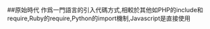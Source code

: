 ##原始時代
作爲一門語言的引入代碼方式,相較於其他如PHP的include和require,Ruby的require,Python的import機制,Javascript是直接使用<script>標簽,這就會帶來一系列的隱患:
1, 引入順序可能會引起代碼無效甚至報錯;
2, 互不瞭解的代碼也許會造成重複命名覆蓋;
3, 難以串聯代碼之間邏輯關係;
4, 執行順序受影響的因素更多;
5, 不易管理;

##CommonJS規範
CommonJS規範為Javascript制定的美好願景是希望Javascript能夠在任何地方運行,具備跨宿主環境執行的能力,例如:
* 富客戶端應用
*  服務器端Javascript應用程序(如Nodejs)
* 命令行工具
* 桌面圖形界面應用程序
* 混合應用(Titanium和Adobe AIR等形式應用)
這些規範基本覆蓋了模塊,二進制,Buffer,字符集編碼,I/O流,進程環境,文件系統,套接字,單元測試,Web服務器網關接口,包管理等.

###模塊規範
1, 引用
模塊中上下文提供require方法引入外部模塊,Nodejs引入文件一般如下
var fs = require('fs');

2, 定義
模塊中存在一個上下文module對象,他代表模塊自身,module提供了exports對象用於導出當前模塊的方法變量,并且是唯一的導出出口
//a.js模塊
exports.a = 1;
//引用a.js模塊
var a = require('a');

3, 標識
require()方法接受小駝峰命名的字符串,或者相對/絕對路徑,并且可以省略文件後綴,有自己一套匹配規則後面再講.
至此看來使用相當簡單,模塊的意義在於將類聚的方法變量等限定在私有作用域中,同時支持引入導出功能鏈接上下游依賴,避免了變量污染等問題.

module.exports和exports的關係?
exports是引用module.exports的值,而真正導出的module.exports,接著就是基本類型和引用類型的區別了.
如果直接替換module.exports或者exports相當於切斷了和原有對象之間的關聯,後續兩者互不影響了.



Nodejs模塊實現
Nodejs借鋻了CommonJS但不完全按照規範實現了自己的模塊系統.在Nodejs中有兩種模塊
* Nodejs提供的核心模塊;
    這部分模塊在Nodejs源代碼編譯過程中編譯進了二進制執行文件.在Nodejs進程啓動時部分核心模塊被直接加載進了内存中,所以在引用的時候可以省去文件定位和編譯執行的步驟,并且在路徑分析優先判斷,所以加載速度是最快的.

* 由用戶編寫的文件模塊;
    這部分模塊在運行時動態加載,需要經歷完整步驟.

在Nodejs引入模塊會經歷三個步驟:
1, 路徑分析;
2, 文件定位;
3, 編譯執行;
Nodejs會對引用過的模塊進行緩存以減少二次引入的開銷.而且緩存的是模塊編譯和執行之後的對象.所以require對相同模塊的二次加載都是優先緩存方式,核心模塊的緩存檢查依然優先文件模塊.

###路徑分析
前面提過的模塊標識,例如:
* 核心模塊fs等
    優先級僅次於緩存加載,如果有引用自己編寫的相同標識模塊會失敗,必須選擇不同標識符或者使用路徑方式加載.

* 路徑形式文件模塊
分析過程中rerquire()會將路徑轉換成真實路徑,並以此為索引將編譯后結果緩存起來,因爲指明了模塊位置所以查找過程會省點時間,速度慢于核心模塊.

* 自定義模塊
    可能是以包還活著文件形式的特殊模塊,查找費時速度最慢的一種.因爲他會用到模塊路徑的查找方法.


###模塊路徑規則
你可以隨便一個文件夾執行一個脚本如下看看打印信息,我是Windows系統結果如下
console.log(module.paths);
[ 'C:\\work\\project\\test\\node_modules',
  'C:\\work\\project\\node_modules',
  'C:\\work\\node_modules',
  'C:\\node_modules' ]

從中可以看出他會從當前執行文件所在目錄下的node_modules,沿路徑向上逐層遞歸查找node_modules知道根目錄爲止.
模塊加載過程會逐個嘗試直到符合條件或者沒有符合爲止.
1, 層級越深查找起來越費時費力;
2, 可能你衹想查看當前目錄,但是它失敗后會自動嘗試其他路徑;
這就是自定義模塊最慢的原因.

###文件定位
* 擴展名分析
    Nodejs在標識符不包含後綴情況下會以.js, .json, .node的次序逐個嘗試匹配,而且過程中需要利用fs模塊以同步阻塞方式去判斷是否匹配,所以在非.js文件情況指明後綴會減少性能問題.

* 目錄分析和包
    還有一種情況是經過上面步驟之後都匹配不到對應文件但是有符合的目錄,此時Nodejs會將其作爲一個包的方式處理.
    1), 查找包下的package.json文件(包描述文件),通過JSON.parse()解析出文件讀取裏面的main屬性定位對應的文件.可能需要擴展名分析步驟.
    2) 如果沒有package.json或者main屬性不對,用默認值index去查找匹配文件,這一步需要擴展名分析步驟逐個嘗試.
    3) 如果還是失敗就會根據模塊路徑規則往上層路徑尋找.直到全部路徑都沒有匹配文件就抛出失敗.


##模塊編譯
這是引入模塊的最後階段,定位到目標文件之後會新建一個模塊對象,然後根據路徑載入進行編譯,不同後綴文件載入方式不同:
* js通過fs模塊同步讀取文件之後編譯執行
* node是C/C++編寫的擴展文件,通過dlopen()方法加載最後編譯生成的對象
* json通過fs模塊同步讀取文件之後用JSON.parse()解析返回結果
* 其餘默認js處理方式

每個編譯成功之後的模塊都會以其文件路徑作爲索引緩存在Module_cache.根據不同的擴展後綴Nodejs有不同的讀取方式.

1, Javascript模塊編譯
在編譯過程中,Nodejs會對獲取的模塊進行包裝,如下:
(function(exports, require, module, __filename, __dirname) {
    //模块源码
})

每個模塊都有各自獨立的作用域,exports上的所有方法屬性都能被外部使用

2, C/C++模塊編譯
Nodejs調用process.dlopen()方法進行加載執行,通過libuv封裝庫支持Windows和*nix平臺下實現,因爲.node本身就是C/C++寫的,所以它不需要編譯,衹要加載執行就可以了,所以執行效率較高.

3, JSON文件編譯
上面説過通過fs模塊同步讀取文件之後用JSON.parse()解析返回結果,賦值給模塊對象的exports.
除了配置文件,如果你開發中有需要用到json文件的時候可以不用fs模塊去讀取,而是直接require()引入更好,因爲能享受到緩存加載的便利.




##核心模塊
上面説過Nodejs模塊分爲核心模塊和文件模塊,剛才講的都是文件模塊的編譯過程,而Nodejs的核心模塊在編譯成可執行文件過程中會被編譯進二進制文件.核心模塊也分Javascript和C/C++編寫,前者在Node的lib目錄,後者在Node的src目錄.

###Javascript核心模塊編譯
1, 轉存為C/C++代碼
Nodejs采用V8附帶的js2c.py工具將内置的Javascript代碼(src/node.js和lib/*.js)轉成C++的數組,生成node_natives.h頭文件,Javascript代碼以字符串形式存儲在nodejs命名空間裏,此時還不能直接執行.
儅Nodejs啓動進程時候才被直接加載進内存中.所以不需要引入就能直接使用.

2, 編譯Javascript核心模塊
和文件模塊一樣也會被包裝成模塊對象,區別在於獲取源代碼的方式以及緩存執行結果的位置.
核心模塊源文件通過process.binding('natives')取出,編譯完成後緩存到NativeModule._cache對象上,文件模塊被緩存到Module._cache


###C/C++核心模塊編譯(不懂C/C++,這一塊簡短略過)
1, 内建模塊的組織形式
每個内建模塊在定義之後會通過NODE_MODULE宏將模塊定義到nodejs命名空間,模塊的具體初始化方法被挂載在結構的register_func成員.
node_extensions.h文件將散列的内建模塊統一放進node_module_list數組中,Nodejs提供了get_builtin_module()方法從中取出.
内建模塊優勢在於本身C/C++編寫性能優異,編譯成二進制文件時候被直接加載進内存,無需在做標識符定位,文件定位,編譯等過程.

2, 内建模塊導出
Nodejs啓動會生成全局變量process,提供Binding()方法協助加載内建模塊.
加載過程中我們會先生成exports空對象,然後調用get_builtin_module()方法去除内建模塊,通過執行register_func填充空對象,最後按模塊名緩存起來並返回給調用方使用.

3, 核心模塊引入流程




##模塊調用
至此我們已經有個大概概念了,梳理一下各種模塊之間的關係
C/C++内建模塊是最底層核心模塊主要提供API給Javascript核心模塊和第三方Javascript模塊使用.
Javascript核心模塊分兩類,一種作爲C/C++内建模塊的封裝層和橋接層,一類純粹的功能模塊.
文件模塊分Javascript模塊和C/C++擴展模塊.
